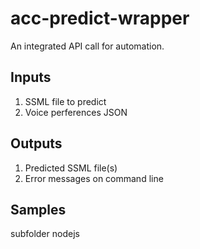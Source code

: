 # acc-predict-wrapper

An integrated API call for automation.

## Inputs

1. SSML file to predict
1. Voice perferences JSON

## Outputs

1. Predicted SSML file(s)
1. Error messages on command line

## Samples

subfolder nodejs
